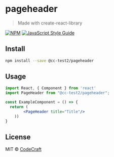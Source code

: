 # pageheader

> Made with create-react-library

[![NPM](https://img.shields.io/npm/v/@cc-test2/pageheader.svg)](https://www.npmjs.com/package/@cc-test2/pageheader) [![JavaScript Style Guide](https://img.shields.io/badge/code_style-standard-brightgreen.svg)](https://standardjs.com)

## Install

```bash
npm install --save @cc-test2/pageheader
```

## Usage

```jsx
import React, { Component } from 'react'
import PageHeader from "@cc-test2/pageheader";

const ExampleComponent = () => {
  return (
        <PageHeader title="Title"/>
    ))
}
```

## License

MIT © [CodeCraft](https://github.com/CodeCraft)
